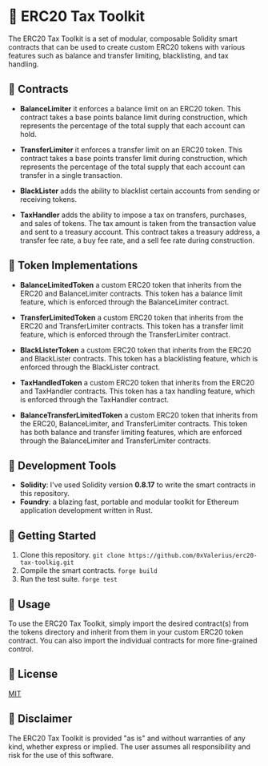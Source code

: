 # 👾 ERC20 Tax Toolkit

The ERC20 Tax Toolkit is a set of modular, composable Solidity smart contracts that can be used to create custom ERC20 tokens with various features such as balance and transfer limiting, blacklisting, and tax handling.

## 📄 Contracts

- **BalanceLimiter** it enforces a balance limit on an ERC20 token. This contract takes a base points balance limit during construction, which represents the percentage of the total supply that each account can hold.

- **TransferLimiter** it enforces a transfer limit on an ERC20 token. This contract takes a base points transfer limit during construction, which represents the percentage of the total supply that each account can transfer in a single transaction.

- **BlackLister** adds the ability to blacklist certain accounts from sending or receiving tokens.

- **TaxHandler** adds the ability to impose a tax on transfers, purchases, and sales of tokens. The tax amount is taken from the transaction value and sent to a treasury account. This contract takes a treasury address, a transfer fee rate, a buy fee rate, and a sell fee rate during construction.

## 📄 Token Implementations

- **BalanceLimitedToken** a custom ERC20 token that inherits from the ERC20 and BalanceLimiter contracts. This token has a balance limit feature, which is enforced through the BalanceLimiter contract.

- **TransferLimitedToken** a custom ERC20 token that inherits from the ERC20 and TransferLimiter contracts. This token has a transfer limit feature, which is enforced through the TransferLimiter contract.

- **BlackListerToken** a custom ERC20 token that inherits from the ERC20 and BlackLister contracts. This token has a blacklisting feature, which is enforced through the BlackLister contract.

- **TaxHandledToken** a custom ERC20 token that inherits from the ERC20 and TaxHandler contracts. This token has a tax handling feature, which is enforced through the TaxHandler contract.

- **BalanceTransferLimitedToken** a custom ERC20 token that inherits from the ERC20, BalanceLimiter, and TransferLimiter contracts. This token has both balance and transfer limiting features, which are enforced through the BalanceLimiter and TransferLimiter contracts.

## :wrench: Development Tools

- **Solidity**: I've used Solidity version **0.8.17** to write the smart contracts in this repository.
- **Foundry**: a blazing fast, portable and modular toolkit for Ethereum application development written in Rust.

## :rocket: Getting Started

1. Clone this repository. `git clone https://github.com/0xValerius/erc20-tax-toolkig.git`
2. Compile the smart contracts. `forge build`
3. Run the test suite. `forge test`

## 🤖 Usage

To use the ERC20 Tax Toolkit, simply import the desired contract(s) from the tokens directory and inherit from them in your custom ERC20 token contract. You can also import the individual contracts for more fine-grained control.

## :scroll: License

[MIT](https://choosealicense.com/licenses/mit/)

## 🚨 Disclaimer

The ERC20 Tax Toolkit is provided "as is" and without warranties of any kind, whether express or implied. The user assumes all responsibility and risk for the use of this software.
